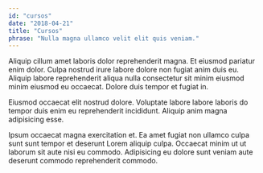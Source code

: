 ```yaml
---
id: "cursos"
date: "2018-04-21"
title: "Cursos"
phrase: "Nulla magna ullamco velit elit quis veniam."
---
```


Aliquip cillum amet laboris dolor reprehenderit magna. Et eiusmod pariatur enim dolor. Culpa nostrud irure labore dolore non fugiat anim duis eu. Aliquip labore reprehenderit aliqua nulla consectetur sit minim eiusmod minim eiusmod eu occaecat. Dolore duis tempor et fugiat in.

Eiusmod occaecat elit nostrud dolore. Voluptate labore labore laboris do tempor duis enim eu reprehenderit incididunt. Aliquip anim magna adipisicing esse.

Ipsum occaecat magna exercitation et. Ea amet fugiat non ullamco culpa sunt sunt tempor et deserunt Lorem aliquip culpa. Occaecat minim ut ut laborum sit aute nisi eu commodo. Adipisicing eu dolore sunt veniam aute deserunt commodo reprehenderit commodo.